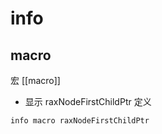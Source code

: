 # info

## macro
宏 [[macro]]

- 显示 raxNodeFirstChildPtr 定义
```shell
info macro raxNodeFirstChildPtr
```

